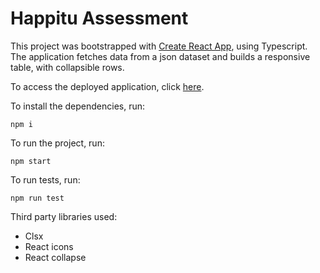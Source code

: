 # Happitu Assessment

This project was bootstrapped with [Create React App](https://github.com/facebook/create-react-app), using Typescript. The application fetches data from a json dataset and builds a responsive table, with collapsible rows.

To access the deployed application, click [here](https://happitu-challenge.netlify.app/).

To install the dependencies, run:

`npm i`

To run the project, run:

`npm start`

To run tests, run:

`npm run test`

Third party libraries used:

- Clsx
- React icons
- React collapse
